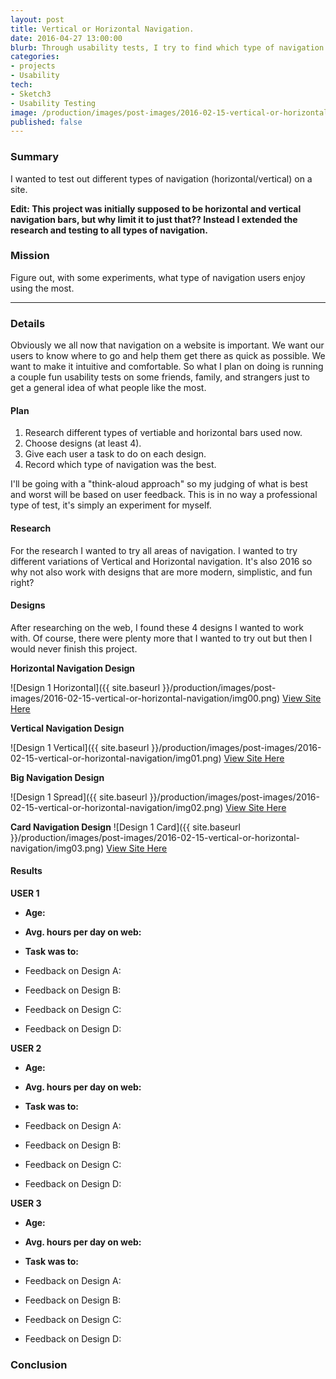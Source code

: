 ```yaml
---
layout: post
title: Vertical or Horizontal Navigation.
date: 2016-04-27 13:00:00
blurb: Through usability tests, I try to find which type of navigation I should use on a website.
categories:
- projects
- Usability
tech:
- Sketch3
- Usability Testing
image: /production/images/post-images/2016-02-15-vertical-or-horizontal-navigation/feature-img.png
published: false
---
```

### Summary

I wanted to test out different types of navigation (horizontal/vertical) on a site.

**Edit: This project was initially supposed to be horizontal and vertical navigation bars, but why limit it to just that?? Instead I extended the research and testing to all types of navigation.**

### Mission

Figure out, with some experiments, what type of navigation users enjoy using the most.

<hr />

### Details

Obviously we all now that navigation on a website is important. We want our users to know where to go and help them get there as quick as possible. We want to make it intuitive and comfortable. So what I plan on doing is running a couple fun usability tests on some friends, family, and strangers just to get a general idea of what people like the most.

#### Plan
1. Research different types of vertiable and horizontal bars used now.
2. Choose designs (at least 4).
3. Give each user a task to do on each design.
4. Record which type of navigation was the best.

I'll be going with a "think-aloud approach" so my judging of what is best and worst will be based on user feedback. This is in no way a professional type of test, it's simply an experiment for myself.

#### Research

For the research I wanted to try all areas of navigation. I wanted to try different variations of Vertical and Horizontal navigation. It's also 2016 so why not also work with designs that are more modern, simplistic, and fun right?

#### Designs

After researching on the web, I found these 4 designs I wanted to work with. Of course, there were plenty more that I wanted to try out but then I would never finish this project.

**Horizontal Navigation Design**

![Design 1 Horizontal]({{ site.baseurl }}/production/images/post-images/2016-02-15-vertical-or-horizontal-navigation/img00.png)
[View Site Here](http://punkave.com/)

**Vertical Navigation Design**

![Design 1 Vertical]({{ site.baseurl }}/production/images/post-images/2016-02-15-vertical-or-horizontal-navigation/img01.png)
[View Site Here](http://petershamnurseries.com/)

**Big Navigation Design**

![Design 1 Spread]({{ site.baseurl }}/production/images/post-images/2016-02-15-vertical-or-horizontal-navigation/img02.png)
[View Site Here](http://www.ariastudio.com.hk/)

**Card Navigation Design**
![Design 1 Card]({{ site.baseurl }}/production/images/post-images/2016-02-15-vertical-or-horizontal-navigation/img03.png)
[View Site Here](https://www.pinterest.com/designshack/)

#### Results

**USER 1**

- **Age:**
- **Avg. hours per day on web:**

- **Task was to:**
- Feedback on Design A:
- Feedback on Design B:
- Feedback on Design C:
- Feedback on Design D:

**USER 2**

- **Age:**
- **Avg. hours per day on web:**

- **Task was to:**
- Feedback on Design A:
- Feedback on Design B:
- Feedback on Design C:
- Feedback on Design D:

**USER 3**

- **Age:**
- **Avg. hours per day on web:**

- **Task was to:**
- Feedback on Design A:
- Feedback on Design B:
- Feedback on Design C:
- Feedback on Design D:

### Conclusion
